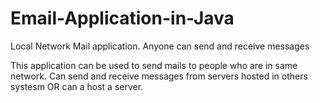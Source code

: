 # Email-Application-in-Java
Local Network Mail application. Anyone can send and receive messages


This application can be used to send mails to people who are in same network.
Can send and receive messages from servers hosted in others systesm OR can a host a server.
